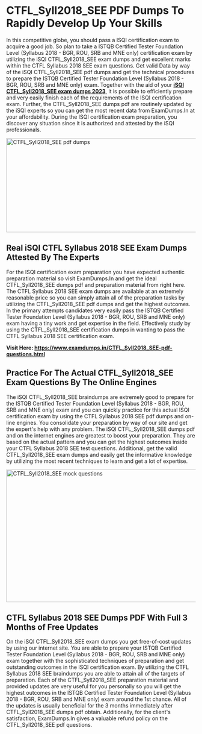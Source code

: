<h1><strong>CTFL_Syll2018_SEE PDF Dumps To Rapidly Develop Up Your Skills</strong></h1>
<p>In this competitive globe, you should pass a ISQI certification exam to acquire a good job. So plan to take a ISTQB Certified Tester Foundation Level (Syllabus 2018 - BGR, ROU, SRB and MNE only) certification exam by utilizing the iSQI CTFL_Syll2018_SEE exam dumps and get excellent marks within the CTFL Syllabus 2018 SEE exam questions. Get valid Data by way of the iSQI CTFL_Syll2018_SEE pdf dumps and get the technical procedures to prepare the ISTQB Certified Tester Foundation Level (Syllabus 2018 - BGR, ROU, SRB and MNE only) exam. Together with the aid of your <strong><a href="https://www.examdumps.in/CTFL_Syll2018_SEE-pdf-questions.html">iSQI CTFL_Syll2018_SEE exam dumps 2023</a></strong>, it is possible to efficiently prepare and very easily finish each of the requirements of the ISQI certification exam. Further, the CTFL_Syll2018_SEE dumps pdf are routinely updated by the iSQI experts so you can get the most recent data from ExamDumps.In at your affordability. During the ISQI certification exam preparation, you discover any situation since it is authorized and attested by the iSQI professionals.</p>
<p><img src="https://i.ibb.co/zxJwW90/Copy-of-Online-Classes-Twitter-header-post-Made-with-Poster-My-Wall-1.png" alt="CTFL_Syll2018_SEE pdf dumps" width="750" height="250" /></p>
<h2><strong>Real iSQI CTFL Syllabus 2018 SEE Exam Dumps Attested By The Experts</strong></h2>
<p>For the ISQI certification exam preparation you have expected authentic preparation material so visit ExamDumps.In and get the ideal CTFL_Syll2018_SEE dumps pdf and preparation material from right here. The CTFL Syllabus 2018 SEE exam dumps are available at an extremely reasonable price so you can simply attain all of the preparation tasks by utilizing the CTFL_Syll2018_SEE pdf dumps and get the highest outcomes. In the primary attempts candidates very easily pass the ISTQB Certified Tester Foundation Level (Syllabus 2018 - BGR, ROU, SRB and MNE only) exam having a tiny work and get expertise in the field. Effectively study by using the CTFL_Syll2018_SEE certification dumps in wanting to pass the CTFL Syllabus 2018 SEE certification exam.</p>
<p><strong>Visit Here:&nbsp;<a href="https://www.examdumps.in/CTFL_Syll2018_SEE-pdf-questions.html">https://www.examdumps.in/CTFL_Syll2018_SEE-pdf-questions.html</a></strong></p>
<h2><strong>Practice For The Actual CTFL_Syll2018_SEE Exam Questions By The Online Engines</strong></h2>
<p>The iSQI CTFL_Syll2018_SEE braindumps are extremely good to prepare for the ISTQB Certified Tester Foundation Level (Syllabus 2018 - BGR, ROU, SRB and MNE only) exam and you can quickly practice for this actual ISQI certification exam by using the CTFL Syllabus 2018 SEE pdf dumps and on-line engines. You consolidate your preparation by way of our site and get the expert's help with any problem. The iSQI CTFL_Syll2018_SEE dumps pdf and on the internet engines are greatest to boost your preparation. They are based on the actual pattern and you can get the highest outcomes inside your CTFL Syllabus 2018 SEE test questions. Additional, get the valid CTFL_Syll2018_SEE exam dumps and easily get the informative knowledge by utilizing the most recent techniques to learn and get a lot of expertise.</p>
<p><a href="https://www.examdumps.in/CTFL_Syll2018_SEE-pdf-questions.html"><img src="https://i.ibb.co/QkNtdwY/Copy-of-Zoom-Online-Classes-Facebook-Share-Po-Made-with-Poster-My-Wall-1.jpg" alt="CTFL_Syll2018_SEE mock questions" width="670" height="352" /></a></p>
<h2><strong>CTFL Syllabus 2018 SEE Dumps PDF With Full 3 Months of Free Updates</strong></h2>
<p>On the iSQI CTFL_Syll2018_SEE exam dumps you get free-of-cost updates by using our internet site. You are able to prepare your ISTQB Certified Tester Foundation Level (Syllabus 2018 - BGR, ROU, SRB and MNE only) exam together with the sophisticated techniques of preparation and get outstanding outcomes in the ISQI certification exam. By utilizing the CTFL Syllabus 2018 SEE braindumps you are able to attain all of the targets of preparation. Each of the CTFL_Syll2018_SEE preparation material and provided updates are very useful for you personally so you will get the highest outcomes in the ISTQB Certified Tester Foundation Level (Syllabus 2018 - BGR, ROU, SRB and MNE only) exam around the 1st chance. All of the updates is usually beneficial for the 3 months immediately after CTFL_Syll2018_SEE dumps pdf obtain. Additionally, for the client's satisfaction, ExamDumps.In gives a valuable refund policy on the CTFL_Syll2018_SEE pdf questions.</p>
